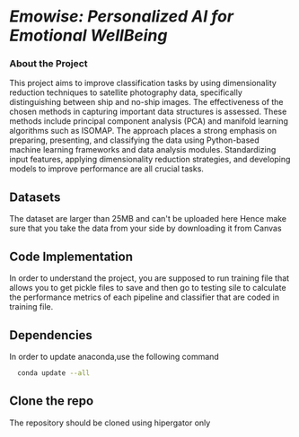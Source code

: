 # *Emowise: Personalized AI for Emotional WellBeing*

### About the Project
This project aims to improve classification tasks by using dimensionality reduction techniques to satellite photography data, specifically distinguishing between ship and no-ship images. The effectiveness of the chosen methods in capturing important data structures is assessed. These methods include principal component analysis (PCA) and manifold learning algorithms such as ISOMAP.
The approach places a strong emphasis on preparing, presenting, and classifying the data using Python-based machine learning frameworks and data analysis modules. Standardizing input features, applying dimensionality reduction strategies, and developing models to improve performance are all crucial tasks. 


## Datasets
The dataset are larger than 25MB and can't be uploaded here 
Hence make sure that you take the data from your side by downloading it from Canvas
## Code Implementation 

In order to understand the project, you are supposed to run training file that allows you to get pickle files to save and then go to testing sile to calculate the performance metrics of each pipeline and classifier that are coded in training file.


## Dependencies

In order to update anaconda,use the following command
```sh
  conda update --all
```

## Clone the repo
The repository should be cloned using hipergator only

```sh

